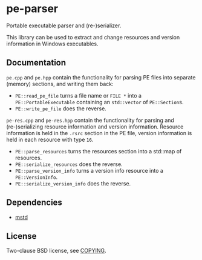 # pe-parser

Portable executable parser and (re-)serializer.

This library can be used to extract and change resources and version
information in Windows executables.

## Documentation

`pe.cpp` and `pe.hpp` contain the functionality for parsing PE files into
separate (memory) sections, and writing them back:

 - `PE::read_pe_file` turns a file name or `FILE *` into a `PE::PortableExecutable`
   containing an `std::vector` of `PE::Section`s.
 - `PE::write_pe_file` does the reverse.

`pe-res.cpp` and `pe-res.hpp` contain the functionality for parsing and
(re-)serializing resource information and version information. Resource
information is held in the `.rsrc` section in the PE file, version information
is held in each resource with type `16`.

 - `PE::parse_resources` turns the resources section into a std::map of resources.
 - `PE::serialize_resources` does the reverse.
 - `PE::parse_version_info` turns a version info resource into a `PE::VersionInfo`.
 - `PE::serialize_version_info` does the reverse.

## Dependencies

- [mstd](https://github.com/m-ou-se/mstd)

## License

Two-clause BSD license, see [COPYING](COPYING).
